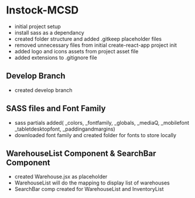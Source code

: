 # Instock-MCSD

- initial project setup
- install sass as a dependancy
- created folder structure and added .gitkeep placeholder files
- removed unnecessary files from initial create-react-app project init
- added logo and icons assets from project asset file
- added extensions to .gitignore file

## Develop Branch

- created develop branch


## SASS files and Font Family

- sass partials added( _colors, _fontfamily, _globals, _mediaQ, _mobilefont _tabletdesktopfont, _paddingandmargins)
- downloaded font family and created folder for fonts to store locally

## WarehouseList Component & SearchBar Component

- created Warehouse.jsx as placeholder 
- WarehouseList will do the mapping to display list of warehouses
- SearchBar comp created for WarehouseList and InventoryList